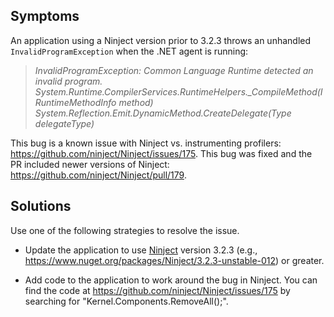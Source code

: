 <!--
title: "InvalidProgramException Using .NET Agent and Ninject"
description: "Troubleshoot guide for .NET agent issues"
-->

## Symptoms

An application using a Ninject version prior to 3.2.3 throws an unhandled `InvalidProgramException` when the .NET agent is running: 

> *InvalidProgramException: Common Language Runtime detected an invalid program.*
> *System.Runtime.CompilerServices.RuntimeHelpers._CompileMethod(IRuntimeMethodInfo method)*
> *System.Reflection.Emit.DynamicMethod.CreateDelegate(Type delegateType)*

This bug is a known issue with Ninject vs. instrumenting profilers: https://github.com/ninject/Ninject/issues/175. This bug was fixed and the PR included newer versions of Ninject: https://github.com/ninject/Ninject/pull/179. 

## Solutions

Use one of the following strategies to resolve the issue. 

* Update the application to use [Ninject](https://www.nuget.org/packages/Ninject/) version 3.2.3 (e.g., https://www.nuget.org/packages/Ninject/3.2.3-unstable-012) or greater.

* Add code to the application to work around the bug in Ninject. You can find the code at https://github.com/ninject/Ninject/issues/175 by searching for "Kernel.Components.RemoveAll<ISelector>();".
